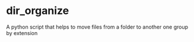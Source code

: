 # dir_organize
A python script that helps to move files from a folder to another one group by extension
